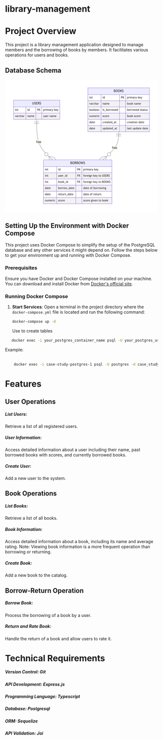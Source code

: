 # library-management

# Project Overview
This project is a library management application designed to manage members and the borrowing of books by members. It facilitates various operations for users and books.

## Database Schema

![Database Schema](db.jpeg)

## Setting Up the Environment with Docker Compose

This project uses Docker Compose to simplify the setup of the PostgreSQL database and any other services it might depend on. Follow the steps below to get your environment up and running with Docker Compose.

### Prerequisites

Ensure you have Docker and Docker Compose installed on your machine. You can download and install Docker from [Docker's official site](https://www.docker.com/get-started).

### Running Docker Compose

1. **Start Services**:
   Open a terminal in the project directory where the `docker-compose.yml` file is located and run the following command:

   ```bash
   docker-compose up -d
    ```
    Use to create tables
 ```bash
    docker exec -i your_postgres_container_name psql -U your_postgres_user -d your_database_name < your_initial_script.sql
```
Example: 
```bash
    
    docker exec -i case-study-postgres-1 psql -U postgres -d case_study < create_tables.sql

```



# Features
## User Operations
##### List Users:
Retrieve a list of all registered users.
##### User Information: 
Access detailed information about a user including their name, past borrowed books with scores, and currently borrowed books.
##### Create User:
 Add a new user to the system.

## Book Operations
##### List Books: 
Retrieve a list of all books.
##### Book Information: 
Access detailed information about a book, including its name and average rating. Note: Viewing book information is a more frequent operation than borrowing or returning.
##### Create Book: 
Add a new book to the catalog.

## Borrow-Return Operation
##### Borrow Book: 
Process the borrowing of a book by a user.
##### Return and Rate Book: 
Handle the return of a book and allow users to rate it.

# Technical Requirements
##### Version Control: Git
##### API Development: Express.js
##### Programming Language: Typescript
##### Database: Postgresql
##### ORM: Sequelize
##### API Validation: Joi
